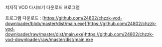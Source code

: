 치지직 VOD 다시보기 다운로드 프로그램

프로그램 다운로드 : [https://github.com/24802/chzzk-vod-downloader/blob/master/dist/main.exe](https://github.com/24802/chzzk-vod-downloader/raw/master/dist/main.exe)https://github.com/24802/chzzk-vod-downloader/raw/master/dist/main.exe
